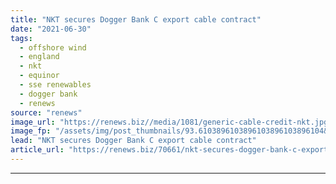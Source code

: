 ```yaml
---
title: "NKT secures Dogger Bank C export cable contract"
date: "2021-06-30"
tags: 
  - offshore wind
  - england
  - nkt
  - equinor
  - sse renewables
  - dogger bank
  - renews
source: "renews"
image_url: "https://renews.biz//media/1081/generic-cable-credit-nkt.jpg?mode=crop&width=770&heightratio=0.6103896103896103896103896104&slimmage=true"
image_fp: "/assets/img/post_thumbnails/93.6103896103896103896103896104&slimmage=true"
lead: "NKT secures Dogger Bank C export cable contract"
article_url: "https://renews.biz/70661/nkt-secures-dogger-bank-c-export-cable-contract/"
---
```


---
